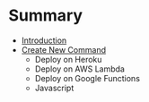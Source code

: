 # Summary

* [Introduction](README.md)
* [Create New Command](chapter1.md)
   * Deploy on Heroku
   * Deploy on AWS Lambda
   * Deploy on Google Functions
   * Javascript

